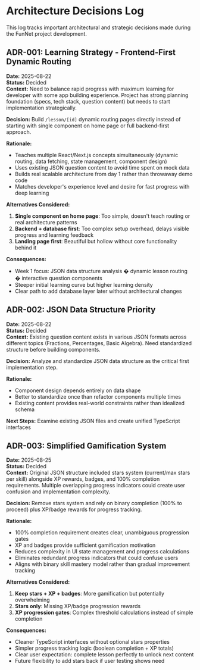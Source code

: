 # Architecture Decisions Log

This log tracks important architectural and strategic decisions made during the FunNet project development.

## ADR-001: Learning Strategy - Frontend-First Dynamic Routing

**Date:** 2025-08-22  
**Status:** Decided  
**Context:** Need to balance rapid progress with maximum learning for developer with some app building experience. Project has strong planning foundation (specs, tech stack, question content) but needs to start implementation strategically.

**Decision:** Build `/lesson/[id]` dynamic routing pages directly instead of starting with single component on home page or full backend-first approach.

**Rationale:** 
- Teaches multiple React/Next.js concepts simultaneously (dynamic routing, data fetching, state management, component design)
- Uses existing JSON question content to avoid time spent on mock data
- Builds real scalable architecture from day 1 rather than throwaway demo code
- Matches developer's experience level and desire for fast progress with deep learning

**Alternatives Considered:**
1. **Single component on home page**: Too simple, doesn't teach routing or real architecture patterns
2. **Backend + database first**: Too complex setup overhead, delays visible progress and learning feedback
3. **Landing page first**: Beautiful but hollow without core functionality behind it

**Consequences:**
- Week 1 focus: JSON data structure analysis � dynamic lesson routing � interactive question components
- Steeper initial learning curve but higher learning density
- Clear path to add database layer later without architectural changes

## ADR-002: JSON Data Structure Priority

**Date:** 2025-08-22  
**Status:** Decided  
**Context:** Existing question content exists in various JSON formats across different topics (Fractions, Percentages, Basic Algebra). Need standardized structure before building components.

**Decision:** Analyze and standardize JSON data structure as the critical first implementation step.

**Rationale:** 
- Component design depends entirely on data shape
- Better to standardize once than refactor components multiple times
- Existing content provides real-world constraints rather than idealized schema

**Next Steps:** Examine existing JSON files and create unified TypeScript interfaces

## ADR-003: Simplified Gamification System

**Date:** 2025-08-25  
**Status:** Decided  
**Context:** Original JSON structure included stars system (current/max stars per skill) alongside XP rewards, badges, and 100% completion requirements. Multiple overlapping progress indicators could create user confusion and implementation complexity.

**Decision:** Remove stars system and rely on binary completion (100% to proceed) plus XP/badge rewards for progress tracking.

**Rationale:** 
- 100% completion requirement creates clear, unambiguous progression gates
- XP and badges provide sufficient gamification motivation
- Reduces complexity in UI state management and progress calculations
- Eliminates redundant progress indicators that could confuse users
- Aligns with binary skill mastery model rather than gradual improvement tracking

**Alternatives Considered:**
1. **Keep stars + XP + badges**: More gamification but potentially overwhelming
2. **Stars only**: Missing XP/badge progression rewards
3. **XP progression gates**: Complex threshold calculations instead of simple completion

**Consequences:**
- Cleaner TypeScript interfaces without optional stars properties
- Simpler progress tracking logic (boolean completion + XP totals)
- Clear user expectation: complete lesson perfectly to unlock next content
- Future flexibility to add stars back if user testing shows need